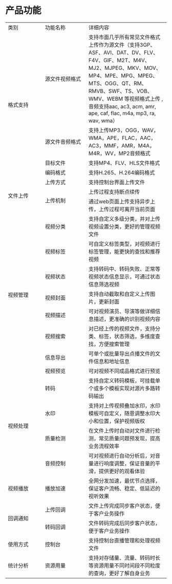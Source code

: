 # 产品功能

<table>
<tr>
    <td width="100px">类别<br/>
    <td width="120px">功能名称</td>
    <td>详细内容</td>
</tr>
<tr>
    <td rowspan="4"> 格式支持<br/>
    <td>源文件视频格式</td>
    <td>支持市面几乎所有常见文件格式上传作为源文件（支持3GP、ASF、AVI、DAT、DV、FLV、F4V、GIF、M2T、M4V、MJ2、MJPEG、MKV、MOV、MP4、MPE、MPG、MPEG、MTS、OGG、QT、RM、RMVB、SWF、TS、VOB、WMV、WEBM 等视频格式上传 , 音频支持aac, ac3, acm, amr, ape, caf, flac, m4a, mp3, ra, wav, wma）</td>
</tr>
<tr>
    <td>源文件音频格式</td>
    <td>支持上传MP3，OGG，WAV，WMA，APE，FLAC，AAC，AC3，MMF，AMR，M4A，M4R，WV，MP2音频格式</td>
</tr>
<tr>
    <td>目标文件</td>
    <td>支持MP4、FLV、HLS文件格式</td>
</tr>
<tr>
    <td>编码格式</td>
    <td>支持H.265、H.264编码格式</td>
</tr>
<tr>
    <td rowspan="3"> 文件上传<br/>
    <td>上传方式</td>
    <td>支持控制台界面上传文件</td>
</tr>
<tr>
    <td rowspan="2"> 上传机制<br/>
    <td>上传过程支持断点续传</td>
</tr>
<tr>
    <td>通过web页面上传支持异步上传，上传过程可离开当前页面</td>
</tr>
<tr>
    <td rowspan="8"> 视频管理<br/>
    <td>视频分类</td>
    <td>支持自定义多级分类，并对上传视频设置分类，更好的管理视频文件</td>
</tr>
<tr>
    <td>视频标签</td>
    <td>可自定义标签类型，对视频进行标签管理，能更快的查找和推荐视频</td>
</tr>
<tr>
    <td>视频状态</td>
    <td>支持转码中、转码失败、正常等视频状态信息显示，可通过状态信息筛选视频</td>
</tr>
<tr>
    <td>视频封面</td>
    <td>支持自动截取和自定义上传图片，更新封面</td>
</tr>
<tr>
    <td>视频描述</td>
    <td>可对视频演员、导演等做详细信息描述，更准确的识别视频内容</td>
</tr>
<tr>
    <td>视频搜索</td>
    <td>对已经上传的视频文件，支持分类、标签，状态筛选，多维度查找，方便搜索管理</td>
</tr>
<tr>
    <td>信息导出</td>
    <td>可单个或批量导出点播文件的文件信息和地址信息</td>
</tr>
<tr>
    <td>视频预览</td>
    <td>可对视频不同成品格式进行预览</td>
</tr>
<tr>	
    <td rowspan="4"> 视频处理<br/>
    <td>转码</td>
    <td>支持自定义转码模板，可挂载单个或多个模板实现对源片多路转码输出</td>
</tr>
<tr>
    <td>水印</td>
    <td>支持对上传视频叠加水印，水印模板可自定义，随意调整水印大小和位置，保护视频版权</td>
</tr>
<tr>
    <td>质量检测</td>
    <td>在文件上传时自动对文件进行检测，常见质量问题预发现，提高业务流程效率</td>
</tr>
<tr>
    <td>音频控制</td>
    <td>可对视频进行自动分析后，对音量进行响度调整，保证音量的平滑，提供更好的观看体验</td>
</tr>
<tr>
    <td rowspan="1">视频播放<br/>
    <td>播放加速</td>
    <td>全网分发加速，最优节点选择，保证客户流畅、稳定、低延迟的视听效果</td>
</tr>
<tr>
    <td rowspan="2">回调通知<br/>
    <td>上传回调</td>
    <td>文件上传完成同步客户状态，便于客户业务操作</td>
</tr>
<tr>
    <td>转码回调</td>
    <td>文件转码完成后同步客户状态，便于客户业务操作</td>
</tr>
<tr>
    <td rowspan="1">使用方式<br/>
    <td>控制台</td>
    <td>支持控制台直播管理和处理视频文件</td>
</tr>
<tr>
    <td rowspan="1">统计分析<br/>
    <td>资源用量</td>
    <td>支持对存储量、流量、转码时长等资源用量不同时间段不同粒度的查询，更好了解自身业务</td>
</tr>
</table>

